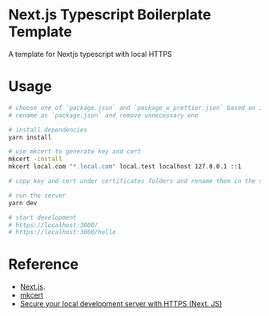 # Next.js Typescript Boilerplate Template

A template for Nextjs typescript with local HTTPS 

# Usage

``` bash
# choose one of `package.json` and `package_w_prettier.json` based on if want format feature
# rename as `package.json` and remove unnecessary one

# install dependencies
yarn install

# use mkcert to generate key and cert 
mkcert -install
mkcert local.com "*.local.com" local.test localhost 127.0.0.1 ::1

# copy key and cert under certificates folders and rename them in the server.js

# run the server
yarn dev

# start development
# https://localhost:3000/
# https://localhost:3000/hello
```

# Reference

* [Next.js](https://nextjs.org/learn).
* [mkcert](https://github.com/FiloSottile/mkcert)
* [Secure your local development server with HTTPS (Next. JS)](https://medium.com/@anMagpie/secure-your-local-development-server-with-https-next-js-81ac6b8b3d68)
